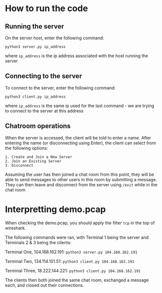 # How to run the code

## Running the server

On the server host, enter the following command:

`python3 server.py ip_address`

where `ip_address` is the ip address associated with the host running the server

## Connecting to the server

To connect to the server, enter the following command:

`python3 client.py ip_address`

where `ip_address` is the same ip used for the last command - we are trying to connect to the server at this address

## Chatroom operations

When the server is accessed, the client will be told to enter a name. After entering the name (or disconnecting using Enter), the client can select from the following options:

```
1. Create and Join a New Server
2. Join an Existing Server
3. Disconnect
```

Assuming the user has then joined a chat room from this point, they will be able to send messages to other users in this room by submitting a message. They can then leave and disconnect from the server using `/exit` while in the chat room

# Interpretting demo.pcap

When checking the demo.pcap, you should apply the filter `tcp` in the top of wireshark.

The following commands were ran, with Terminal 1 being the server and Terminals 2 & 3 being the clients:

Terminal One, 104.168.162.191: `python3 server.py 104.168.162.191`

Terminal Two, 134.114.101.51: `python3 client.py 104.168.162.191`

Terminal Three, 18.222.144.221: `python3 client.py 104.168.162.191`

The clients then both joined the same chat room, exchanged a message each, and closed out their connections.
